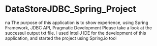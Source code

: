 # DataStoreJDBC_Spring_Project
na
The purpose of this application is to show experience, using Spring Framework, JDBC API, Pragmatic Development
Please take a look at the successul output txt file. 
I used IntellJ IDE for the development of this application, and started the project using Spring.io tool 
